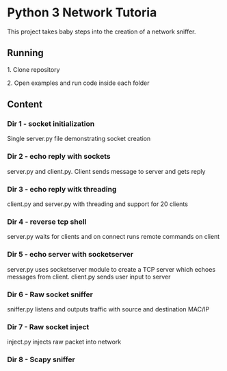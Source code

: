 <h1>Python 3 Network Tutoria</h1>

This project takes baby steps into the creation of a network sniffer.

<h2>Running</h2>

<p>1. Clone repository</p>
<p>2. Open examples and run code inside each folder</p>

<h2>Content</h2>

<h3>Dir 1 - socket initialization</h3>
<p>Single server.py file demonstrating socket creation</p>

<h3>Dir 2 - echo reply with sockets</h3>
<p>server.py and client.py. Client sends message to server and gets reply</p>

<h3>Dir 3 - echo reply witk threading</h3>
<p>client.py and server.py with threading and support for 20 clients</p>

<h3>Dir 4 - reverse tcp shell</h3>
<p>server.py waits for clients and on connect runs remote commands on client</p>

<h3>Dir 5 - echo server with socketserver</h3>
<p>server.py uses socketserver module to create a TCP server which echoes messages from client. client.py sends user input to server</p>

<h3>Dir 6 - Raw socket sniffer</h3>
<p>sniffer.py listens and outputs traffic with source and destination MAC/IP</p>

<h3>Dir 7 - Raw socket inject</h3>
<p>inject.py injects raw packet into network</p>

<h3>Dir 8 - Scapy sniffer</h3>